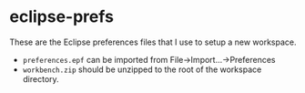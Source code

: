 eclipse-prefs
=============

These are the Eclipse preferences files that I use to setup a new workspace.

- `preferences.epf` can be imported from File->Import...->Preferences
- `workbench.zip` should be unzipped to the root of the workspace directory.
